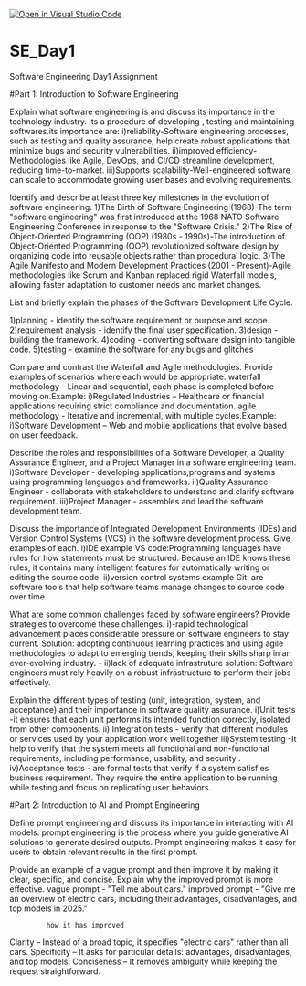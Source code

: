 [![Open in Visual Studio Code](https://classroom.github.com/assets/open-in-vscode-2e0aaae1b6195c2367325f4f02e2d04e9abb55f0b24a779b69b11b9e10269abc.svg)](https://classroom.github.com/online_ide?assignment_repo_id=18374799&assignment_repo_type=AssignmentRepo)
# SE_Day1
Software Engineering Day1 Assignment

#Part 1: Introduction to Software Engineering

Explain what software engineering is and discuss its importance in the technology industry.
  Its a procedure of developing , testing and maintaining softwares.its importance are:
     i)reliability-Software engineering processes, such as testing and quality assurance, help create robust applications that minimize 
                   bugs and security vulnerabilities.
     ii)improved efficiency-Methodologies like Agile, DevOps, and CI/CD streamline development, reducing time-to-market.
     iii)Supports scalability-Well-engineered software can scale to accommodate growing user bases and evolving requirements.

Identify and describe at least three key milestones in the evolution of software engineering.
  1)The Birth of Software Engineering (1968)-The term "software engineering" was first introduced at the 1968 NATO Software Engineering 
 Conference in response to the "Software Crisis."
  2)The Rise of Object-Oriented Programming (OOP) (1980s - 1990s)-The introduction of Object-Oriented Programming (OOP) revolutionized software design by organizing code into reusable objects rather than procedural logic.
  3)The Agile Manifesto and Modern Development Practices (2001 - Present)-Agile methodologies like Scrum and Kanban replaced rigid Waterfall models, allowing faster adaptation to customer needs and market changes.

List and briefly explain the phases of the Software Development Life Cycle.

   1)planning - identify the software requirement or purpose and scope.
   2)requirement analysis - identify the final user specification. 
   3)design - building the framework. 
   4)coding - converting software design into tangible code.
   5)testing - examine the software for any bugs and glitches


Compare and contrast the Waterfall and Agile methodologies. Provide examples of scenarios where each would be appropriate.
  waterfall methodology - Linear and sequential, each phase is completed before moving on.Example:
          i)Regulated Industries – Healthcare or financial applications requiring strict compliance and documentation.
  agile methodology - Iterative and incremental, with multiple cycles.Example:
          i)Software Development – Web and mobile applications that evolve based on user feedback.

Describe the roles and responsibilities of a Software Developer, a Quality Assurance Engineer, and a Project Manager in a software engineering team.
    i)Software Developer - developing applications,programs and systems using programming languages and frameworks.
    ii)Quality Assurance Engineer - collaborate with stakeholders to understand and clarify software requirement.
    iii)Project Manager - assembles and lead the software development team.


Discuss the importance of Integrated Development Environments (IDEs) and Version Control Systems (VCS) in the software development process. Give examples of each.
    i)IDE example VS code:Programming languages have rules for how statements must be structured. Because an IDE knows these rules, it contains many intelligent features for automatically writing or editing the source code.
    ii)version control systems example Git: are software tools that help software teams manage changes to source code over time

What are some common challenges faced by software engineers? Provide strategies to overcome these challenges.
    i)-rapid technological advancement places considerable pressure on software engineers to stay current.
              Solution: adopting continuous learning practices and using agile methodologies to adapt to emerging trends, keeping their 
                        skills sharp in an ever-evolving industry. -
    ii)lack of adequate infrastruture 
                solution: Software engineers must rely heavily on a robust infrastructure to perform their jobs effectively.


Explain the different types of testing (unit, integration, system, and acceptance) and their importance in software quality assurance.
  i)Unit tests -it ensures that each unit performs its intended function correctly, isolated from other components.
  ii) Integration tests - verify that different modules or services used by your application work well together
  iii)System testing  -It help to verify that the system meets all functional and non-functional requirements, including performance, 
                        usability, and security .
   iv)Acceptance tests - are formal tests that verify if a system satisfies business requirement. They require the entire application to be running while testing and focus on replicating user behaviors. 
                     

#Part 2: Introduction to AI and Prompt Engineering


Define prompt engineering and discuss its importance in interacting with AI models.
       prompt engineering  is the process where you guide generative AI solutions to generate desired outputs.  Prompt engineering makes it easy for users to obtain relevant results in the first prompt.

Provide an example of a vague prompt and then improve it by making it clear, specific, and concise. Explain why the improved prompt is more effective.
    vague prompt - "Tell me about cars."
    improved prompt - "Give me an overview of electric cars, including their advantages, disadvantages, and top models in 2025."

             how it has improved
    
   Clarity – Instead of a broad topic, it specifies "electric cars" rather than all cars.
   Specificity – It asks for particular details: advantages, disadvantages, and top models.
   Conciseness – It removes ambiguity while keeping the request straightforward.
